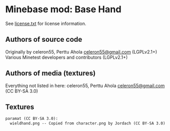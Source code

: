 Minebase mod: Base Hand
=======================
See [license.txt](./license.txt) for license information.

Authors of source code
----------------------
Originally by celeron55, Perttu Ahola <celeron55@gmail.com> (LGPLv2.1+)  
Various Minetest developers and contributors (LGPLv2.1+)

Authors of media (textures)
---------------------------
Everything not listed in here:
celeron55, Perttu Ahola <celeron55@gmail.com> (CC BY-SA 3.0)


Textures
--------
```txt
paramat (CC BY-SA 3.0):
  wieldhand.png -- Copied from character.png by Jordach (CC BY-SA 3.0)
```
